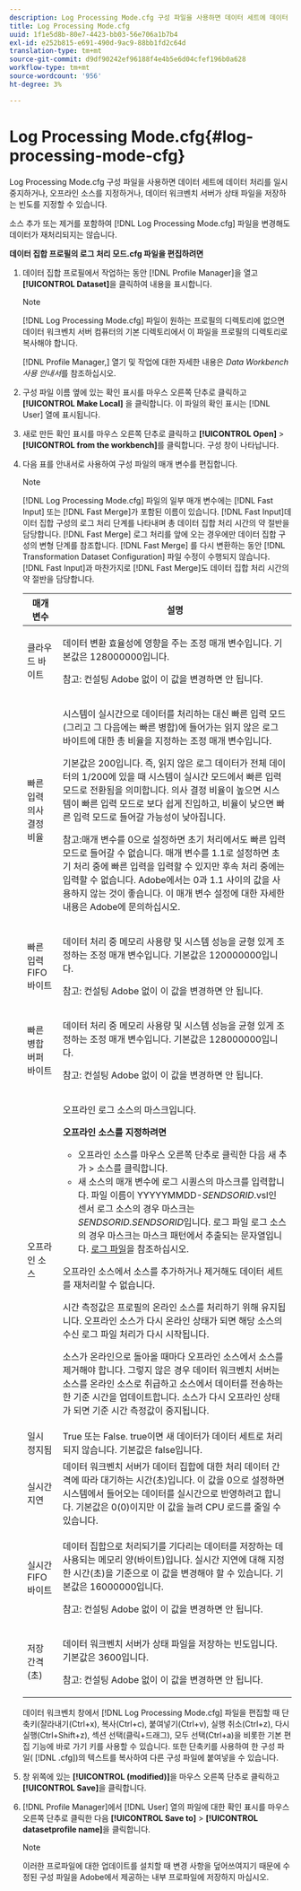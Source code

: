 ```yaml
---
description: Log Processing Mode.cfg 구성 파일을 사용하면 데이터 세트에 데이터 처리를 일시 중지하거나, 오프라인 소스를 지정하거나, 데이터 워크벤치 서버가 상태 파일을 저장하는 빈도를 지정할 수 있습니다.
title: Log Processing Mode.cfg
uuid: 1f1e5d8b-80e7-4423-bb03-56e706a1b7b4
exl-id: e252b815-e691-490d-9ac9-88bb1fd2c64d
translation-type: tm+mt
source-git-commit: d9df90242ef96188f4e4b5e6d04cfef196b0a628
workflow-type: tm+mt
source-wordcount: '956'
ht-degree: 3%

---
```


# Log Processing Mode.cfg{#log-processing-mode-cfg}

Log Processing Mode.cfg 구성 파일을 사용하면 데이터 세트에 데이터 처리를 일시 중지하거나, 오프라인 소스를 지정하거나, 데이터 워크벤치 서버가 상태 파일을 저장하는 빈도를 지정할 수 있습니다.

소스 추가 또는 제거를 포함하여 [!DNL Log Processing Mode.cfg] 파일을 변경해도 데이터가 재처리되지는 않습니다.

**데이터 집합 프로필의 로그 처리 모드.cfg 파일을 편집하려면**

1. 데이터 집합 프로필에서 작업하는 동안 [!DNL Profile Manager]을 열고 **[!UICONTROL Dataset]**&#x200B;을 클릭하여 내용을 표시합니다.

   >[!NOTE]
   >
   >[!DNL Log Processing Mode.cfg] 파일이 원하는 프로필의 디렉토리에 없으면 데이터 워크벤치 서버 컴퓨터의 기본 디렉토리에서 이 파일을 프로필의 디렉토리로 복사해야 합니다.

   [!DNL Profile Manager,] 열기 및 작업에 대한 자세한 내용은 *Data Workbench 사용 안내서*&#x200B;를 참조하십시오.

1. 구성 파일 이름 옆에 있는 확인 표시를 마우스 오른쪽 단추로 클릭하고 **[!UICONTROL Make Local]** 을 클릭합니다. 이 파일의 확인 표시는 [!DNL User] 열에 표시됩니다.
1. 새로 만든 확인 표시를 마우스 오른쪽 단추로 클릭하고 **[!UICONTROL Open]** > **[!UICONTROL from the workbench]**&#x200B;를 클릭합니다. 구성 창이 나타납니다.
1. 다음 표를 안내서로 사용하여 구성 파일의 매개 변수를 편집합니다.

   >[!NOTE]
   >
   >[!DNL Log Processing Mode.cfg] 파일의 일부 매개 변수에는 [!DNL Fast Input] 또는 [!DNL Fast Merge]가 포함된 이름이 있습니다. [!DNL Fast Input]데이터 집합 구성의 로그 처리 단계를 나타내며 총 데이터 집합 처리 시간의 약 절반을 담당합니다. [!DNL Fast Merge] 로그 처리를 앞에 오는 경우에만 데이터 집합 구성의 변형 단계를 참조합니다. [!DNL Fast Merge] 를 다시 변환하는 동안  [!DNL Transformation Dataset Configuration] 파일 수정이 수행되지 않습니다. [!DNL Fast Input]과 마찬가지로 [!DNL Fast Merge]도 데이터 집합 처리 시간의 약 절반을 담당합니다.

   <table id="table_1BF356E21C0E4119A277F40CEC5D7A21"> 
   <thead> 
   <tr> 
      <th colname="col1" class="entry"> 매개 변수 </th> 
      <th colname="col2" class="entry"> 설명 </th> 
   </tr> 
   </thead>
   <tbody> 
   <tr> 
      <td colname="col1"> 클라우드 바이트 </td> 
      <td colname="col2"> <p>데이터 변환 효율성에 영향을 주는 조정 매개 변수입니다. 기본값은 128000000입니다. </p> <p> <p>참고: 컨설팅 Adobe 없이 이 값을 변경하면 안 됩니다. </p> </p> </td> 
   </tr> 
   <tr> 
      <td colname="col1"> 빠른 입력 의사 결정 비율 </td> 
      <td colname="col2"> <p>시스템이 실시간으로 데이터를 처리하는 대신 <span class="wintitle"> 빠른 입력</span> 모드(그리고 그 다음에는 <span class="wintitle"> 빠른 병합</span>)에 들어가는 읽지 않은 로그 바이트에 대한 총 비율을 지정하는 조정 매개 변수입니다. </p> <p> 기본값은 200입니다. 즉, 읽지 않은 로그 데이터가 전체 데이터의 1/200에 있을 때 시스템이 실시간 모드에서 <span class="wintitle"> 빠른 입력</span> 모드로 전환됨을 의미합니다. 의사 결정 비율이 높으면 시스템이 <span class="wintitle"> 빠른 입력</span> 모드로 보다 쉽게 진입하고, 비율이 낮으면 <span class="wintitle"> 빠른 입력</span> 모드로 들어갈 가능성이 낮아집니다. </p> <p> <p>참고:매개 변수를 0으로 설정하면 초기 처리에서도 <span class="wintitle"> 빠른 입력</span> 모드로 들어갈 수 없습니다. 매개 변수를 1.1로 설정하면 초기 처리 중에 <span class="wintitle"> 빠른 입력</span>을 입력할 수 있지만 후속 처리 중에는 입력할 수 없습니다. Adobe에서는 0과 1.1 사이의 값을 사용하지 않는 것이 좋습니다. 이 매개 변수 설정에 대한 자세한 내용은 Adobe에 문의하십시오. </p> </p> </td> 
   </tr> 
   <tr> 
      <td colname="col1"> 빠른 입력 FIFO 바이트 </td> 
      <td colname="col2"> <p>데이터 처리 중 메모리 사용량 및 시스템 성능을 균형 있게 조정하는 조정 매개 변수입니다. 기본값은 120000000입니다. </p> <p> <p>참고: 컨설팅 Adobe 없이 이 값을 변경하면 안 됩니다. </p> </p> </td> 
   </tr> 
   <tr> 
      <td colname="col1"> 빠른 병합 버퍼 바이트 </td> 
      <td colname="col2"> <p>데이터 처리 중 메모리 사용량 및 시스템 성능을 균형 있게 조정하는 조정 매개 변수입니다. 기본값은 128000000입니다. </p> <p> <p>참고: 컨설팅 Adobe 없이 이 값을 변경하면 안 됩니다. </p> </p> </td> 
   </tr> 
   <tr> 
      <td colname="col1"> 오프라인 소스 </td> 
      <td colname="col2"> <p>오프라인 로그 소스의 마스크입니다. </p> <p> <b> 오프라인 소스를 지정하려면</b> 
      <ul id="ul_569B90E9A85246F88906FA5444F8A93E"> 
       <li id="li_3EF182CEF4A44106B5267175EC62B9AB"> <span class="uicontrol"> 오프라인 소스</span>를 마우스 오른쪽 단추로 클릭한 다음 <span class="uicontrol"> 새</span> 추가 &gt; <span class="uicontrol"> 소스</span>를 클릭합니다. </li> 
       <li id="li_E8FBA212F4784B1A830745A90BB3AF90"> 새 소스의 매개 변수에 로그 시퀀스의 마스크를 입력합니다. 파일 이름이 YYYYYMMDD-<i>SENDSORID</i>.vsl인 센서 로그 소스의 경우 마스크는 <i>SENDSORID.SENDSORID</i>입니다. 로그 파일 로그 소스의 경우 마스크는 <span class="wintitle"> 마스크 패턴</span>에서 추출되는 문자열입니다. <a href="../../../home/c-dataset-const-proc/c-log-proc-config-file/c-log-sources.md#concept-3d4fb817c057447d90f166b1183b461e"> 로그 파일</a>을 참조하십시오. </li> 
      </ul> </p> <p> 오프라인 소스에서 소스를 추가하거나 제거해도 데이터 세트를 재처리할 수 없습니다. </p> <p> 시간 측정값은 프로필의 온라인 소스를 처리하기 위해 유지됩니다. 오프라인 소스가 다시 온라인 상태가 되면 해당 소스의 수신 로그 파일 처리가 다시 시작됩니다. </p> <p> 소스가 온라인으로 돌아올 때마다 오프라인 소스에서 소스를 제거해야 합니다. 그렇지 않은 경우 데이터 워크벤치 서버는 소스를 온라인 소스로 취급하고 소스에서 데이터를 전송하는 한 기준 시간을 업데이트합니다. 소스가 다시 오프라인 상태가 되면 기준 시간 측정값이 중지됩니다. </p> </td> 
   </tr> 
   <tr> 
      <td colname="col1"> 일시 정지됨 </td> 
      <td colname="col2"> True 또는 False. true이면 새 데이터가 데이터 세트로 처리되지 않습니다. 기본값은 false입니다. </td> 
   </tr> 
   <tr> 
      <td colname="col1"> 실시간 지연 </td> 
      <td colname="col2"> 데이터 워크벤치 서버가 데이터 집합에 대한 처리 데이터 간격에 따라 대기하는 시간(초)입니다. 이 값을 0으로 설정하면 시스템에서 들어오는 데이터를 실시간으로 반영하려고 합니다. 기본값은 0(0)이지만 이 값을 늘려 CPU 로드를 줄일 수 있습니다. </td> 
   </tr> 
   <tr> 
      <td colname="col1"> 실시간 FIFO 바이트 </td> 
      <td colname="col2"> <p>데이터 집합으로 처리되기를 기다리는 데이터를 저장하는 데 사용되는 메모리 양(바이트)입니다. 실시간 지연에 대해 지정한 시간(초)을 기준으로 이 값을 변경해야 할 수 있습니다. 기본값은 16000000입니다. </p> <p> <p>참고: 컨설팅 Adobe 없이 이 값을 변경하면 안 됩니다. </p> </p> </td> 
   </tr> 
   <tr> 
      <td colname="col1"> 저장 간격(초) </td> 
      <td colname="col2"> <p>데이터 워크벤치 서버가 상태 파일을 저장하는 빈도입니다. 기본값은 3600입니다. </p> <p> <p>참고: 컨설팅 Adobe 없이 이 값을 변경하면 안 됩니다. </p> </p> </td> 
   </tr> 
   </tbody> 
   </table>

   데이터 워크벤치 창에서 [!DNL Log Processing Mode.cfg] 파일을 편집할 때 단축키(잘라내기(Ctrl+x), 복사(Ctrl+c), 붙여넣기(Ctrl+v), 실행 취소(Ctrl+z), 다시 실행(Ctrl+Shift+z), 섹션 선택(클릭+드래그), 모두 선택(Ctrl+a)을 비롯한 기본 편집 기능에 바로 가기 키를 사용할 수 있습니다. 또한 단축키를 사용하여 한 구성 파일( [!DNL .cfg])의 텍스트를 복사하여 다른 구성 파일에 붙여넣을 수 있습니다.

1. 창 위쪽에 있는 **[!UICONTROL (modified)]**&#x200B;을 마우스 오른쪽 단추로 클릭하고 **[!UICONTROL Save]**&#x200B;을 클릭합니다.
1. [!DNL Profile Manager]에서 [!DNL User] 열의 파일에 대한 확인 표시를 마우스 오른쪽 단추로 클릭한 다음 **[!UICONTROL Save to]** > **[!UICONTROL datasetprofile name]**&#x200B;을 클릭합니다.

   >[!NOTE]
   >
   >이러한 프로파일에 대한 업데이트를 설치할 때 변경 사항을 덮어쓰여지기 때문에 수정된 구성 파일을 Adobe에서 제공하는 내부 프로파일에 저장하지 마십시오.
